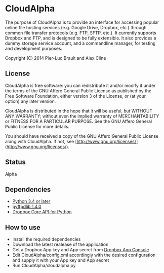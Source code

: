# CloudAlpha #

The purpose of CloudAlpha is to provide an interface for accessing popular online file hosting services (e.g. Google Drive, Dropbox, etc.) through common file transfer protocols (e.g. FTP, SFTP, etc.).
It currently supports Dropbox and FTP, and is designed to be fully extensible. It also provides a dummy storage service account, and a commandline manager, for testing and development purposes.

Copyright (C) 2014 Pier-Luc Brault and Alex Cline

## License ##

CloudAlpha is free software: you can redistribute it and/or modify
it under the terms of the GNU Affero General Public License as published
by the Free Software Foundation, either version 3 of the License, or
(at your option) any later version.

CloudAlpha is distributed in the hope that it will be useful,
but WITHOUT ANY WARRANTY; without even the implied warranty of
MERCHANTABILITY or FITNESS FOR A PARTICULAR PURPOSE.  See the
GNU Affero General Public License for more details.

You should have received a copy of the GNU Affero General Public License
along with CloudAlpha.  If not, see [http://www.gnu.org/licenses/](http://www.gnu.org/licenses/).

## Status ##
Alpha

## Dependencies ##
* [Python 3.4 or later](https://www.python.org/)
* [pyftpdlib 1.4.0](https://github.com/giampaolo/pyftpdlib)
* [Dropbox Core API for Python](https://www.dropbox.com/developers/core)

## How to use ##
* Install the required dependencies
* Download the latest realease of the application
* Get a Dropbox App key and App secret from [Dropbox App Console](https://www.dropbox.com/developers/apps)
* Edit CloudAlpha/config.xml accordingly with the desired configuration and supply it with your App key and App secret
* Run CloudAlpha/cloudalpha.py